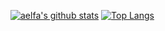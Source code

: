[![aelfa's github stats](https://github-readme-stats.vercel.app/api?username=aelfa&count_private=true)](https://profile-summary-for-github.com/user/aelfa)
[![Top Langs](https://github-readme-stats.vercel.app/api/top-langs/?username=aelfa)](https://github.com/anuraghazra/github-readme-stats)
